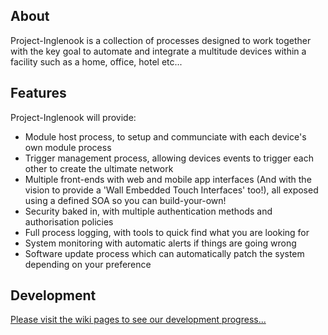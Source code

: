 About
---------------------
Project-Inglenook is a collection of processes designed to work together with the key goal to automate and integrate a multitude devices within a facility such as a home, office, hotel etc...

Features
---------------------
Project-Inglenook will provide:
* Module host process, to setup and communciate with each device's own module process
* Trigger management process, allowing devices events to trigger each other to create the ultimate network
* Multiple front-ends with web and mobile app interfaces (And with the vision to provide a 'Wall Embedded Touch Interfaces' too!), all exposed using a defined SOA so you can build-your-own!
* Security baked in, with multiple authentication methods and authorisation policies
* Full process logging, with tools to quick find what you are looking for
* System monitoring with automatic alerts if things are going wrong
* Software update process which can automatically patch the system depending on your preference

Development
---------------------
[Please visit the wiki pages to see our development progress...](https://github.com/Inglenookians/Project-Inglenook/wiki)